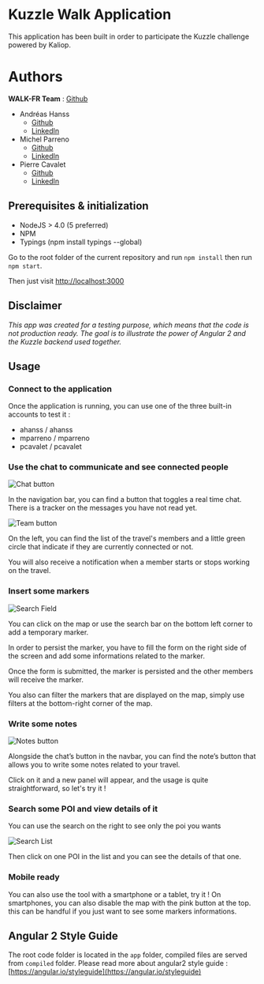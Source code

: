 # Kuzzle Walk Application

This application has been built in order to participate the Kuzzle challenge powered by Kaliop.

# Authors

**WALK-FR Team** : [Github](https://github.com/WALK-fr)

- Andréas Hanss
  - [Github](https://github.com/ScreamZ)
  - [LinkedIn](https://www.linkedin.com/in/andréas-hanss-07071b71)
- Michel Parreno
  - [Github](https://github.com/michel-p)
  - [LinkedIn](https://www.linkedin.com/in/michelparreno)
- Pierre Cavalet
  - [Github](https://github.com/PierreCavalet)
  - [LinkedIn](https://www.linkedin.com/in/pierre-cavalet-a862a3108)

## Prerequisites & initialization

- NodeJS > 4.0 (5 preferred)
- NPM
- Typings (npm install typings --global)

Go to the root folder of the current repository and run `npm install` then run `npm start`.

Then just visit [http://localhost:3000](http://localhost:3000)

## Disclaimer
_This app was created for a testing purpose, which means that the code is not production ready. The goal is to illustrate the power of Angular 2 and the Kuzzle backend used together._

## Usage

### Connect to the application
Once the application is running, you can use one of the three built-in accounts to test it :

- ahanss / ahanss
- mparreno / mparreno
- pcavalet / pcavalet

### Use the chat to communicate and see connected people

![Chat button](http://img11.hostingpics.net/pics/884697chat.png "Chat button")

In the navigation bar, you can find a button that toggles a real time chat. There is a tracker on the messages you have not read yet.


![Team button](http://img11.hostingpics.net/pics/535439team.png "Team button")

On the left, you can find the list of the travel's members and a little green circle that indicate if they are currently connected or not.

You will also receive a notification when a member starts or stops working on the travel.

### Insert some markers

![Search Field](http://img11.hostingpics.net/pics/930205search.png "Search field")

You can click on the map or use the search bar on the bottom left corner to add a temporary marker.

In order to persist the marker, you have to fill the form on the right side of the screen and add some informations related to the marker.

Once the form is submitted, the marker is persisted and the other members will receive the marker.

You also can filter the markers that are displayed on the map, simply use filters at the bottom-right corner of the map.

### Write some notes

![Notes button](http://img11.hostingpics.net/pics/507677notes.png "Notes button")

Alongside the chat’s button in the navbar, you can find the note’s button that allows you to write some notes related
to your travel.

Click on it and a new panel will appear, and the usage is quite straightforward, so let's try it !

### Search some POI and view details of it

You can use the search on the right to see only the poi you wants

![Search List](http://img11.hostingpics.net/pics/202196markerlist.png "Search and poi list")

Then click on one POI in the list and you can see the details of that one.


### Mobile ready

You can also use the tool with a smartphone or a tablet, try it ! On smartphones, you can also disable the map with the pink button at the top. this
can be handful if you just want to see some markers informations.

## Angular 2 Style Guide

The root code folder is located in the `app` folder, compiled files are served from `compiled` folder.
Please read more about angular2 style guide : [https://angular.io/styleguide](https://angular.io/styleguide)